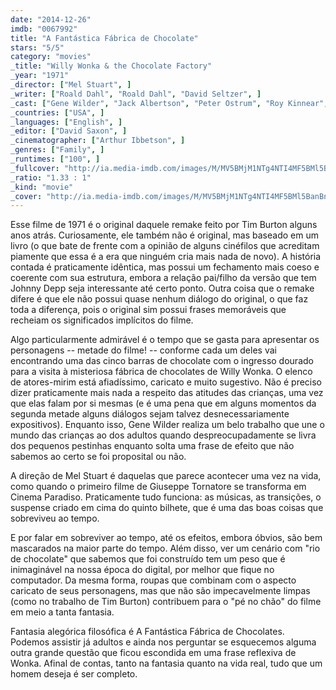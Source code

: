 ```yaml
---
date: "2014-12-26"
imdb: "0067992"
title: "A Fantástica Fábrica de Chocolate"
stars: "5/5"
category: "movies"
_title: "Willy Wonka & the Chocolate Factory"
_year: "1971"
_director: ["Mel Stuart", ]
_writer: ["Roald Dahl", "Roald Dahl", "David Seltzer", ]
_cast: ["Gene Wilder", "Jack Albertson", "Peter Ostrum", "Roy Kinnear", "Julie Dawn Cole", "Leonard Stone", "Denise Nickerson", "Nora Denney", "Paris Themmen", ]
_countries: ["USA", ]
_languages: ["English", ]
_editor: ["David Saxon", ]
_cinematographer: ["Arthur Ibbetson", ]
_genres: ["Family", ]
_runtimes: ["100", ]
_fullcover: "http://ia.media-imdb.com/images/M/MV5BMjM1NTg4NTI4MF5BMl5BanBnXkFtZTgwMjI3NjMxMDE@.jpg"
_ratio: "1.33 : 1"
_kind: "movie"
_cover: "http://ia.media-imdb.com/images/M/MV5BMjM1NTg4NTI4MF5BMl5BanBnXkFtZTgwMjI3NjMxMDE@._V1._SX94_SY140_.jpg"
---
```

Esse filme de 1971 é o original daquele remake feito por Tim Burton alguns anos atrás. Curiosamente, ele também não é original, mas baseado em um livro (o que bate de frente com a opinião de alguns cinéfilos que acreditam piamente que essa é a era que ninguém cria mais nada de novo). A história contada é praticamente idêntica, mas possui um fechamento mais coeso e coerente com sua estrutura, embora a relação pai/filho da versão que tem Johnny Depp seja interessante até certo ponto. Outra coisa que o remake difere é que ele não possui quase nenhum diálogo do original, o que faz toda a diferença, pois o original sim possui frases memoráveis que recheiam os significados implícitos do filme.

Algo particularmente admirável é o tempo que se gasta para apresentar os personagens -- metade do filme! -- conforme cada um deles vai encontrando uma das cinco barras de chocolate com o ingresso dourado para a visita à misteriosa fábrica de chocolates de Willy Wonka. O elenco de atores-mirim está afiadíssimo, caricato e muito sugestivo. Não é preciso dizer praticamente mais nada a respeito das atitudes das crianças, uma vez que elas falam por si mesmas (e é uma pena que em alguns momentos da segunda metade alguns diálogos sejam talvez desnecessariamente expositivos). Enquanto isso, Gene Wilder realiza um belo trabalho que une o mundo das crianças ao dos adultos quando despreocupadamente se livra dos pequenos pestinhas enquanto solta uma frase de efeito que não sabemos ao certo se foi proposital ou não.

A direção de Mel Stuart é daquelas que parece acontecer uma vez na vida, como quando o primeiro filme de Giuseppe Tornatore se transforma em Cinema Paradiso. Praticamente tudo funciona: as músicas, as transições, o suspense criado em cima do quinto bilhete, que é uma das boas coisas que sobreviveu ao tempo.

E por falar em sobreviver ao tempo, até os efeitos, embora óbvios, são bem mascarados na maior parte do tempo. Além disso, ver um cenário com "rio de chocolate" que sabemos que foi construído tem um peso que é inimaginável na nossa época do digital, por melhor que fique no computador. Da mesma forma, roupas que combinam com o aspecto caricato de seus personagens, mas que não são impecavelmente limpas (como no trabalho de Tim Burton) contribuem para o "pé no chão" do filme em meio a tanta fantasia.

Fantasia alegórica filosófica é A Fantástica Fábrica de Chocolates. Podemos assistir já adultos e ainda nos perguntar se esquecemos alguma outra grande questão que ficou escondida em uma frase reflexiva de Wonka. Afinal de contas, tanto na fantasia quanto na vida real, tudo que um homem deseja é ser completo.
